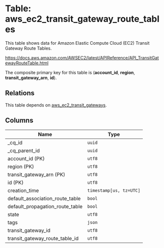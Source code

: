 # Table: aws_ec2_transit_gateway_route_tables

This table shows data for Amazon Elastic Compute Cloud (EC2) Transit Gateway Route Tables.

https://docs.aws.amazon.com/AWSEC2/latest/APIReference/API_TransitGatewayRouteTable.html

The composite primary key for this table is (**account_id**, **region**, **transit_gateway_arn**, **id**).

## Relations

This table depends on [aws_ec2_transit_gateways](aws_ec2_transit_gateways.md).

## Columns

| Name          | Type          |
| ------------- | ------------- |
|_cq_id|`uuid`|
|_cq_parent_id|`uuid`|
|account_id (PK)|`utf8`|
|region (PK)|`utf8`|
|transit_gateway_arn (PK)|`utf8`|
|id (PK)|`utf8`|
|creation_time|`timestamp[us, tz=UTC]`|
|default_association_route_table|`bool`|
|default_propagation_route_table|`bool`|
|state|`utf8`|
|tags|`json`|
|transit_gateway_id|`utf8`|
|transit_gateway_route_table_id|`utf8`|